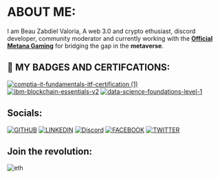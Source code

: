 # ABOUT ME:
I am Beau Zabdiel Valoria, A web 3.0 and crypto ethusiast, discord developer, community moderator and currently working with the  [**Official Metana Gaming**](https://discord/metanagaming "Title") for bridging the gap in the **metaverse**.

## 📜 MY BADGES AND CERTIFCATIONS:

[![comptia-it-fundamentals-itf-certification (1)](https://user-images.githubusercontent.com/89659909/148480856-4d8774e2-0384-4410-8887-4d2249a4d864.png)](https://www.credly.com/badges/973a1b76-a9e3-483d-9cf1-4d0f470f2edd/public_url)
[![ibm-blockchain-essentials-v2](https://user-images.githubusercontent.com/89659909/148480859-13d3c1f1-64e7-45cf-b4fa-68094a8b456d.png)](https://www.credly.com/badges/6d68a78c-812b-4dbe-8c4b-51973c151ef0/public_url)
[![data-science-foundations-level-1](https://user-images.githubusercontent.com/89659909/148484202-1f0b5f16-c0bf-4fb2-8647-60e67c00b117.png)](https://www.credly.com/badges/4597cbbd-bf33-4f33-b11f-6785a0eac71e/public_url)




## Socials:

[![GITHUB](https://img.shields.io/badge/GitHub-100000?style=for-the-badge&logo=github&logoColor=white "title-1" )](https://github.com/Zabbb)
[![LINKEDIN](https://img.shields.io/badge/LinkedIn-0077B5?style=for-the-badge&logo=linkedin&logoColor=white "title-2" )](https://www.linkedin.com/in/beau-zabdiel-valoria-495346210/)
[![Discord](https://img.shields.io/badge/Discord-7289DA?style=for-the-badge&logo=discord&logoColor=white)](https://discordapp.com/users/718247818795417714/)
[![FACEBOOK](https://img.shields.io/badge/Facebook-1877F2?style=for-the-badge&logo=facebook&logoColor=white "title-3" )](https://www.facebook.com/beauzabdiel.valoria06/)
[![TWITTER](https://img.shields.io/badge/Twitter-1DA1F2?style=for-the-badge&logo=twitter&logoColor=white)](https://twitter.com/ZabbZabbbbb)


## Join the revolution:

![eth](https://user-images.githubusercontent.com/89659909/148476756-c05ac72d-5cdf-466c-b2c9-441916eec132.gif)

